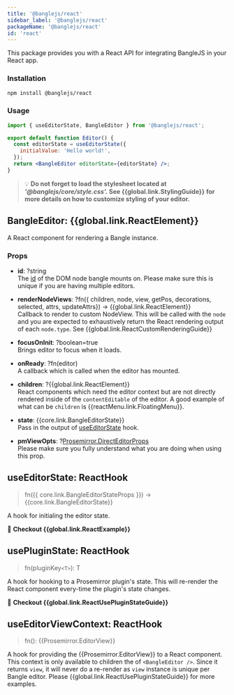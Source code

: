 ```yaml
---
title: '@banglejs/react'
sidebar_label: '@banglejs/react'
packageName: '@banglejs/react'
id: 'react'
---
```


This package provides you with a React API for integrating BangleJS in your React app.

### Installation

```sh
npm install @banglejs/react
```

### Usage

```jsx
import { useEditorState, BangleEditor } from '@banglejs/react';

export default function Editor() {
  const editorState = useEditorState({
    initialValue: 'Hello world!',
  });
  return <BangleEditor editorState={editorState} />;
}
```

> :bulb: **Do not forget to load the stylesheet located at _'@banglejs/core/style.css'._ See {{global.link.StylingGuide}} for more details on how to customize styling of your editor.**

## BangleEditor: {{global.link.ReactElement}}

A React component for rendering a Bangle instance.

### Props

- **id**: ?string\
  The [id](https://developer.mozilla.org/en-US/docs/Web/HTML/Global_attributes/id) of the DOM node bangle mounts on. Please make sure this is unique if you are having multiple editors.

- **renderNodeViews**: ?fn({ children, node, view, getPos, decorations, selected, attrs, updateAttrs}) -> {{global.link.ReactElement}} \
  Callback to render to custom NodeView. This will be called with the `node` and you are expected to exhaustively return the React rendering output of each `node.type`. See {{global.link.ReactCustomRenderingGuide}}

- **focusOnInit**: ?boolean=true \
  Brings editor to focus when it loads.

- **onReady**: ?fn(editor) \
  A callback which is called when the editor has mounted.

- **children**: ?{{global.link.ReactElement}} \
  React components which need the editor context but are not directly rendered inside of the `contentEditable` of the editor. A good example of what can be `children` is {{reactMenu.link.FloatingMenu}}.

- **state**: {{core.link.BangleEditorState}} \
  Pass in the output of [useEditorState](#useeditorstate-reacthook) hook.

- **pmViewOpts**: ?[Prosemirror.DirectEditorProps](https://prosemirror.net/docs/ref/#view.DirectEditorProps) \
  Please make sure you fully understand what you are doing when using this prop.

## useEditorState: ReactHook

> fn({{ core.link.BangleEditorStateProps }}) -> {{core.link.BangleEditorState}}

A hook for initialing the editor state.

:book: **Checkout {{global.link.ReactExample}}**

## usePluginState: ReactHook

> fn(pluginKey`<T>`): T

A hook for hooking to a Prosemirror plugin's state. This will re-render the React component every-time the plugin's state changes.

:book: **Checkout {{global.link.ReactUsePluginStateGuide}}**

## useEditorViewContext: ReactHook

> fn(): {{Prosemirror.EditorView}}

A hook for providing the {{Prosemirror.EditorView}} to a React component. This context is only available to children the of `<BangleEditor />`. Since it returns `view`, it will never do a re-render as `view` instance is unique per Bangle editor. Please {{global.link.ReactUsePluginStateGuide}} for more examples.
